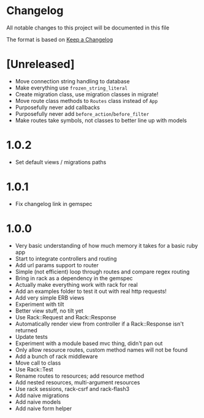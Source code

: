 # Changelog
All notable changes to this project will be documented in this file

The format is based on [Keep a Changelog](https://keepachangelog.com/en/1.0.0/)

# [Unreleased]

- Move connection string handling to database
- Make everything use `frozen_string_literal`
- Create migration class, use migration classes in migrate!
- Move route class methods to `Routes` class instead of `App`
- Purposefully never add callbacks
- Purposefully never add `before_action`/`before_filter`
- Make routes take symbols, not classes to better line up with models

# 1.0.2

- Set default views / migrations paths

# 1.0.1

- Fix changelog link in gemspec

# 1.0.0

- Very basic understanding of how much memory it takes for a basic ruby app
- Start to integrate controllers and routing
- Add url params support to router
- Simple (not efficient) loop through routes and compare regex routing
- Bring in rack as a dependency in the gemspec
- Actually make everything work with rack for real
- Add an examples folder to test it out with real http requests!
- Add very simple ERB views
- Experiment with tilt
- Better view stuff, no tilt yet
- Use Rack::Request and Rack::Response
- Automatically render view from controller if a Rack::Response isn't returned
- Update tests
- Experiment with a module based mvc thing, didn't pan out
- Only allow resource routes, custom method names will not be found
- Add a bunch of rack middleware
- Move call to class
- Use Rack::Test
- Rename routes to resources; add resource method
- Add nested resources, multi-argument resources
- Use rack sessions, rack-csrf and rack-flash3
- Add naive migrations
- Add naive models
- Add naive form helper
